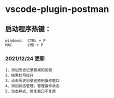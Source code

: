 # vscode-plugin-postman

## 启动程序热键：
```text
windows:  CTRL + P
MAC       CMD + P
```

### 2021/12/24 更新
```
1、添加历史记录删减和加锁
2、结果栏可拉升
3、点击历史记录还原到操作窗口
4、添加状态管理，管理操作状态
5、动态样式，修复窗口不复原
```